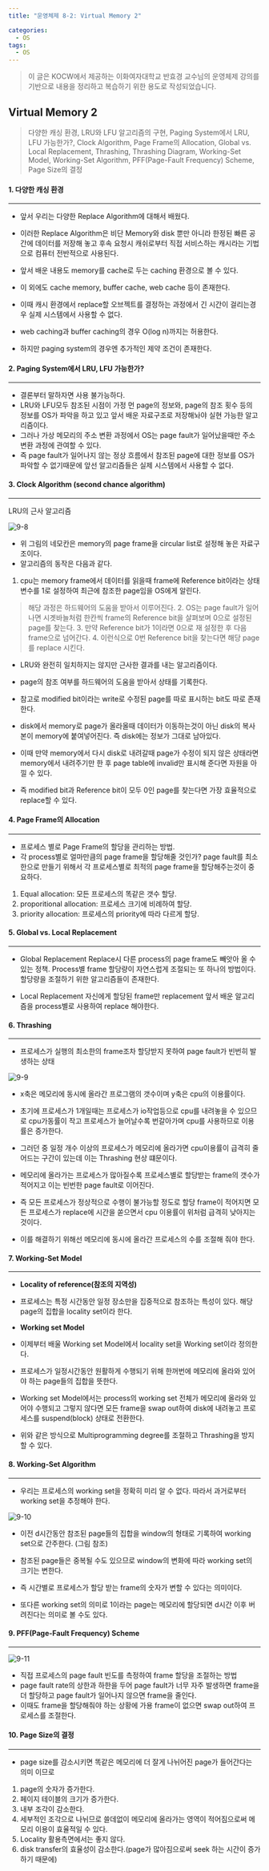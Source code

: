 ```yaml
---
title: "운영체제 8-2: Virtual Memory 2"

categories:
  - OS
tags:
  - OS
---
```


> 이 글은 KOCW에서 제공하는 이화여자대학교 반효경 교수님의 운영체제 강의를 기반으로 내용을 정리하고 복습하기 위한 용도로 작성되었습니다.

## Virtual Memory 2

> 다양한 캐싱 환경, LRU와 LFU 알고리즘의 구현, Paging System에서 LRU, LFU 가능한가?, Clock Algorithm, Page Frame의 Allocation, Global vs. Local Replacement, Thrashing, Thrashing Diagram, Working-Set Model, Working-Set Algorithm, PFF(Page-Fault Frequency) Scheme, Page Size의 결정

#### 1. 다양한 캐싱 환경

---

- 앞서 우리는 다양한 Replace Algorithm에 대해서 배웠다.
- 이러한 Replace Algorithm은 비단 Memory와 disk 뿐만 아니라 한정된 빠른 공간에 데이터를 저장해 놓고 후속 요청시 캐쉬로부터 직접 서비스하는 캐시라는 기법으로 컴퓨터 전반적으로 사용된다.
- 앞서 배운 내용도 memory를 cache로 두는 caching 환경으로 볼 수 있다.
- 이 외에도 cache memory, buffer cache, web cache 등이 존재한다.

- 이때 캐시 환경에서 replace할 오브젝트를 결정하는 과정에서 긴 시간이 걸리는경우 실제 시스템에서 사용할 수 없다.
- web caching과 buffer caching의 경우 O(log n)까지는 허용한다.

- 하지만 paging system의 경우엔 추가적인 제약 조건이 존재한다.

#### 2. Paging System에서 LRU, LFU 가능한가?

---

- 결론부터 말하자면 사용 불가능하다.
- LRU와 LFU모두 참조된 시점이 가정 먼 page의 정보와, page의 참조 횟수 등의 정보를 OS가 파악을 하고 있고 앞서 배운 자료구조로 저장해놔야 실현 가능한 알고리즘이다.
- 그러나 가상 메모리의 주소 변환 과정에서 OS는 page fault가 일어났을때만 주소 변환 과정에 관여할 수 있다.
- 즉 page fault가 일어나지 않는 정상 흐름에서 참조된 page에 대한 정보를 OS가 파악할 수 없기때문에 앞선 알고리즘들은 실제 시스템에서 사용할 수 없다.

#### 3. Clock Algorithm (second chance algorithm)

---

LRU의 근사 알고리즘

![9-8](https://github.com/mjh851819/mjh851819.github.io/assets/70308520/6edd6068-4121-48b1-b9ba-4d253e9e94a6)

- 위 그림의 네모칸은 memory의 page frame을 circular list로 설정해 놓은 자료구조이다.
- 알고리즘의 동작은 다음과 같다.

1. cpu는 memory frame에서 데이터를 읽을때 frame에 Reference bit이라는 상태 변수를 1로 설정하여 최근에 참조한 page임을 OS에게 알린다.

> 해당 과정은 하드웨어의 도움을 받아서 이루어진다. 2. OS는 page fault가 일어나면 시곗바늘처럼 한칸씩 frame의 Reference bit을 살펴보며 0으로 설정된 page를 찾는다. 3. 만약 Reference bit가 1이라면 0으로 재 설정한 후 다음 frame으로 넘어간다. 4. 이런식으로 0번 Reference bit을 찾는다면 해당 page를 replace 시킨다.

- LRU와 완전히 일치하지는 않지만 근사한 결과를 내는 알고리즘이다.
- page의 참조 여부를 하드웨어의 도움을 받아서 상태를 기록한다.

- 참고로 modified bit이라는 write로 수정된 page를 따로 표시하는 bit도 따로 존재한다.
- disk에서 memory로 page가 올라올때 데이터가 이동하는것이 아닌 disk의 복사본이 memory에 붙여넣어진다. 즉 disk에는 정보가 그대로 남아있다.
- 이때 만약 memory에서 다시 disk로 내려갈때 page가 수정이 되지 않은 상태라면 memory에서 내려주기만 한 후 page table에 invalid만 표시해 준다면 자원을 아낄 수 있다.

- 즉 modified bit과 Reference bit이 모두 0인 page를 찾는다면 가장 효율적으로 replace할 수 있다.

#### 4. Page Frame의 Allocation

---

- 프로세스 별로 Page Frame의 할당을 관리하는 방법.
- 각 process별로 얼마만큼의 page frame을 할당해줄 것인가?
  page fault를 최소한으로 만들기 위해서 각 프로세스별로 최적의 page frame을 할당해주는것이 중요하다.

1. Equal allocation: 모든 프로세스의 똑같은 갯수 할당.
2. proporitional allocation: 프로세스 크기에 비례하여 할당.
3. priority allocation: 프로세스의 priority에 따라 다르게 할당.

#### 5. Global vs. Local Replacement

---

- Global Replacement
  Replace시 다른 process의 page frame도 빼앗아 올 수 있는 정책.
  Process별 frame 할당량이 자연스럽게 조절되는 또 하나의 방법이다.
  할당량을 조절하기 위한 알고리즘들이 존재한다.

- Local Replacement
  자신에게 할당된 frame만 replacement
  앞서 배운 알고리즘을 process별로 사용하여 replace 해야한다.

#### 6. Thrashing

---

- 프로세스가 실행의 최소한의 frame조차 할당받지 못하여 page fault가 빈번히 발생하는 상태

![9-9](https://github.com/mjh851819/mjh851819.github.io/assets/70308520/59dfa4ce-e171-4c7a-a1f6-3af1466dc868)

- x축은 메모리에 동시에 올라간 프로그램의 갯수이며 y축은 cpu의 이용률이다.

- 초기에 프로세스가 1개일때는 프로세스가 io작업등으로 cpu를 내려놓을 수 있으므로 cpu가동률이 작고 프로세스가 늘어날수록 번갈아가며 cpu를 사용하므로 이용률은 증가한다.
- 그러던 중 일정 개수 이상의 프로세스가 메모리에 올라가면 cpu이용률이 급격히 줄어드는 구간이 있는데 이는 Thrashing 현상 떄문이다.

- 메모리에 올라가는 프로세스가 많아질수록 프로세스별로 할당받는 frame의 갯수가 적어지고 이는 빈번한 page fault로 이어진다.
- 즉 모든 프로세스가 정상적으로 수행이 불가능할 정도로 할당 frame이 적어지면 모든 프로세스가 replace에 시간을 쏟으면서 cpu 이용률이 위처럼 급격히 낮아지는 것이다.

- 이를 해결하기 위해선 메모리에 동시에 올라간 프로세스의 수를 조절해 줘야 한다.

#### 7. Working-Set Model

---

- **Locality of reference(참조의 지역성)**
- 프로세스는 특정 시간동안 일정 장소만을 집중적으로 참조하는 특성이 있다.
  해당 page의 집합을 locality set이라 한다.

- **Working set Model**
- 이제부터 배울 Working set Model에서 locality set을 Working set이라 정의한다.
- 프로세스가 일정시간동안 원활하게 수행되기 위해 한꺼번에 메모리에 올라와 있어야 하는 page들의 집합을 뜻한다.
- Working set Model에서는 process의 working set 전체가 메모리에 올라와 있어야 수행되고 그렇지 않다면 모든 frame을 swap out하여 disk에 내려놓고 프로세스를 suspend(block) 상태로 전환한다.

- 위와 같은 방식으로 Multiprogramming degree를 조절하고 Thrashing을 방지할 수 있다.

#### 8. Working-Set Algorithm

---

- 우리는 프로세스의 working set을 정확히 미리 알 수 없다. 따라서 과거로부터 working set을 추정해야 한다.

![9-10](https://github.com/mjh851819/mjh851819.github.io/assets/70308520/0118cfbb-cdb4-49d5-bb0d-300e9befd7cc)

- 이전 d시간동안 참조된 page들의 집합을 window의 형태로 기록하여 working set으로 간주한다. (그림 참조)
- 참조된 page들은 중복될 수도 있으므로 window의 변화에 따라 working set의 크기는 변한다.
- 즉 시간별로 프로세스가 할당 받는 frame의 숫자가 변할 수 있다는 의미이다.

- 또다른 working set의 의미로 1이라는 page는 메모리에 할당되면 d시간 이후 버려진다는 의미로 볼 수도 있다.

#### 9. PFF(Page-Fault Frequency) Scheme

---

![9-11](https://github.com/mjh851819/mjh851819.github.io/assets/70308520/8cb0d252-defb-416d-8865-6b13c0bc7441)

- 직접 프로세스의 page fault 빈도를 측정하여 frame 할당을 조절하는 방법
- page fault rate의 상한과 하한을 두어 page fault가 너무 자주 발생하면 frame을 더 할당하고 page fault가 일어나지 않으면 frame을 줄인다.
- 이때도 frame을 할당해줘야 하는 상황에 가용 frame이 없으면 swap out하여 프로세스를 조절한다.

#### 10. Page Size의 결정

---

- page size를 감소시키면 똑같은 메모리에 더 잘게 나뉘어진 page가 들어간다는 의미 이므로

1.  page의 숫자가 증가한다.
2.  페이지 테이블의 크기가 증가한다.
3.  내부 조각이 감소한다.
4.  세부적인 조각으로 나뉘므로 쓸데없이 메모리에 올라가는 영역이 적어짐으로써 메모리 이용이 효율적일 수 있다.
5.  Locality 활용측면에서는 좋지 않다.
6.  disk transfer의 효율성이 감소한다.(page가 많아짐으로써 seek 하는 시간이 증가하기 때문에)
